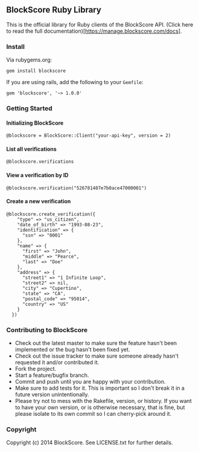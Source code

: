 ## BlockScore Ruby Library

This is the official library for Ruby clients of the BlockScore API. (Click here to read the full documentation)[https://manage.blockscore.com/docs].

### Install

Via rubygems.org:

    gem install blockscore

If you are using rails, add the following to your `Gemfile`:

    gem 'blockscore', '~> 1.0.0'

### Getting Started

#### Initializing BlockScore

    @blockscore = BlockScore::Client("your-api-key", version = 2)
    
#### List all verifications

    @blockscore.verifications
    
#### View a verification by ID

    @blockscore.verification("526781407e7b0ace47000001")
    
#### Create a new verification

    @blockscore.create_verification({
        "type" => "us_citizen",
        "date_of_birth" => "1993-08-23",
        "identification" => {
          "ssn" => "0001"
        },
        "name" => {
          "first" => "John",
          "middle" => "Pearce",
          "last" => "Doe"
        },
        "address" => {
          "street1" => "1 Infinite Loop",
          "street2" => nil,
          "city" => "Cupertino",
          "state" => "CA",
          "postal_code" => "95014",
          "country" => "US"
        }
      })

### Contributing to BlockScore
 
* Check out the latest master to make sure the feature hasn't been implemented or the bug hasn't been fixed yet.
* Check out the issue tracker to make sure someone already hasn't requested it and/or contributed it.
* Fork the project.
* Start a feature/bugfix branch.
* Commit and push until you are happy with your contribution.
* Make sure to add tests for it. This is important so I don't break it in a future version unintentionally.
* Please try not to mess with the Rakefile, version, or history. If you want to have your own version, or is otherwise necessary, that is fine, but please isolate to its own commit so I can cherry-pick around it.

### Copyright

Copyright (c) 2014 BlockScore. See LICENSE.txt for
further details.

